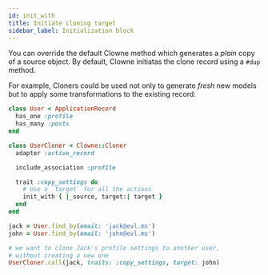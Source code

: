 ```yaml
---
id: init_with
title: Initiate cloning target
sidebar_label: Initialization block
---
```


You can override the default Clowne method which generates a _plain_ copy of a source object.
By default, Clowne initiatas the clone record using a `#dup` method.

For example, Cloners could be used not only to generate _fresh_ new models but to apply some transformations to the existing record:


```ruby
class User < ApplicationRecord
  has_one :profile
  has_many :posts
end

class UserCloner < Clowne::Cloner
  adapter :active_record

  include_association :profile

  trait :copy_settings do
    # Use a `target` for all the actions
    init_with { |_source, target:| target }
  end
end

jack = User.find_by(email: 'jack@evl.ms')
john = User.find_by(email: 'john@evl.ms')

# we want to clone Jack's profile settings to another user,
# without creating a new one
UserCloner.call(jack, traits: :copy_settings, target: john)
```